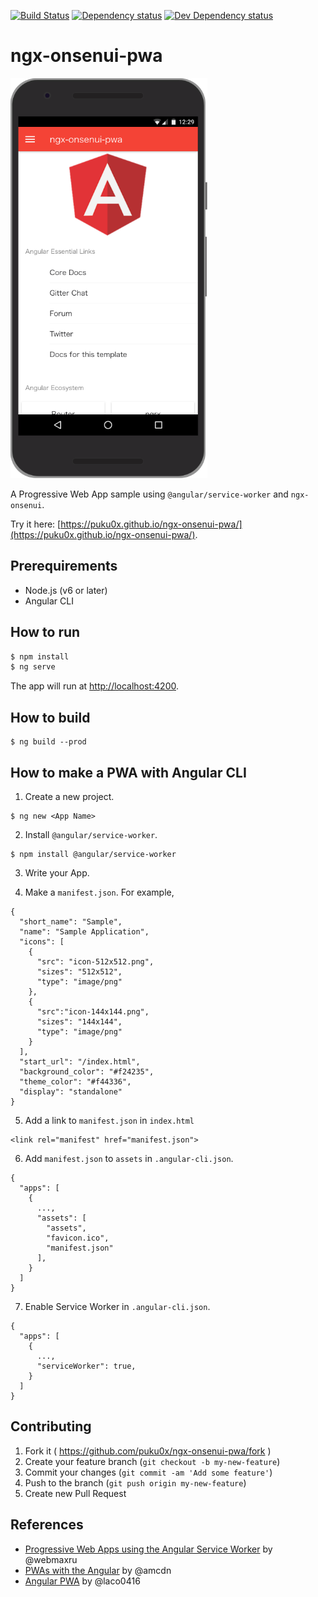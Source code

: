[![Build Status][travis-ci-image]][travis-ci-url]
[![Dependency status][david-dm-image]][david-dm-url]
[![Dev Dependency status][david-dm-dev-image]][david-dm-dev-url]
# ngx-onsenui-pwa

![screenshot](screenshot.png)

A Progressive Web App sample using `@angular/service-worker` and `ngx-onsenui`.

Try it here: [https://puku0x.github.io/ngx-onsenui-pwa/](https://puku0x.github.io/ngx-onsenui-pwa/).

## Prerequirements
- Node.js (v6 or later)
- Angular CLI

## How to run

```bash
$ npm install
$ ng serve
```

The app will run at [http://localhost:4200](http://localhost:4200).

## How to build

```
$ ng build --prod
```

## How to make a PWA with Angular CLI

1. Create a new project.

```
$ ng new <App Name>
```

2. Install `@angular/service-worker`.
```
$ npm install @angular/service-worker
```

3. Write your App.

4. Make a `manifest.json`. For example,
```
{
  "short_name": "Sample",
  "name": "Sample Application",
  "icons": [
    {
      "src": "icon-512x512.png",
      "sizes": "512x512",
      "type": "image/png"
    },
    {
      "src":"icon-144x144.png",
      "sizes": "144x144",
      "type": "image/png"
    }
  ],
  "start_url": "/index.html",
  "background_color": "#f24235",
  "theme_color": "#f44336",
  "display": "standalone"
}
```

5. Add a link to `manifest.json` in `index.html`
```
<link rel="manifest" href="manifest.json">
```

6. Add `manifest.json` to `assets` in `.angular-cli.json`.
```
{
  "apps": [
    {
      ...,
      "assets": [
        "assets",
        "favicon.ico",
        "manifest.json"
      ],
    }
  ]
}
```

7. Enable Service Worker in `.angular-cli.json`.
```
{
  "apps": [
    {
      ...,
      "serviceWorker": true,
    }
  ]
}
```

## Contributing

1. Fork it ( https://github.com/puku0x/ngx-onsenui-pwa/fork )
2. Create your feature branch (`git checkout -b my-new-feature`)
3. Commit your changes (`git commit -am 'Add some feature'`)
4. Push to the branch (`git push origin my-new-feature`)
5. Create new Pull Request


## References
- [Progressive Web Apps using the Angular Service Worker](https://bit.ly/pwa-angularsummit-2017) by @webmaxru
- [PWAs with the Angular](CLIhttps://medium.com/@amcdnl/service-worker-pwas-with-the-angular-cli-98a8f16d62d6) by @amcdn
- [Angular PWA](https://github.com/laco0416/c92-angular-pwa) by @laco0416

[travis-ci-url]: http://travis-ci.org/puku0x/ngx-onsenui-pwa
[travis-ci-image]: https://travis-ci.org/puku0x/ngx-onsenui-pwa.svg?branch=master
[david-dm-url]:https://david-dm.org/puku0x/ngx-onsenui-pwa
[david-dm-image]:https://david-dm.org/puku0x/ngx-onsenui-pwa.svg
[david-dm-dev-url]:https://david-dm.org/puku0x/ngx-onsenui-pwa?type=dev
[david-dm-dev-image]:https://david-dm.org/puku0x/ngx-onsenui-pwa/dev-status.svg
